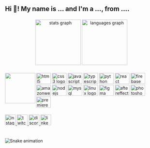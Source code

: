 <h2 align="left">Hi 👋! My name is ... and I'm a ..., from ....</h2>

###

<div align="center">
  <img src="https://github-readme-stats.vercel.app/api?hide_title=false&hide_rank=false&show_icons=true&include_all_commits=true&count_private=true&disable_animations=false&theme=dracula&locale=en&hide_border=false&username=Leorrc" height="150" alt="stats graph"  />
  <img src="https://github-readme-stats.vercel.app/api/top-langs?locale=en&hide_title=false&layout=compact&card_width=320&langs_count=5&theme=dracula&hide_border=false&username=Leorrc" height="150" alt="languages graph"  />
</div>

###

<img align="left" height="100" src="https://static.wikia.nocookie.net/mugen/images/7/77/MPMGengarS2_1.gif"  />

###

<div align="left">
  <img src="https://cdn.jsdelivr.net/gh/devicons/devicon/icons/html5/html5-original.svg" height="36" width="48" alt="html5 logo"  />
  <img src="https://cdn.jsdelivr.net/gh/devicons/devicon/icons/css3/css3-original.svg" height="36" width="48" alt="css3 logo"  />
  <img src="https://cdn.jsdelivr.net/gh/devicons/devicon/icons/javascript/javascript-original.svg" height="36" width="48" alt="javascript logo"  />
  <img src="https://cdn.jsdelivr.net/gh/devicons/devicon/icons/typescript/typescript-plain.svg" height="36" width="48" alt="typescript logo"  />
  <img src="https://cdn.jsdelivr.net/gh/devicons/devicon/icons/python/python-original.svg" height="36" width="48" alt="python logo"  />
  <img src="https://cdn.jsdelivr.net/gh/devicons/devicon/icons/react/react-original.svg" height="36" width="48" alt="react logo"  />
  <img src="https://cdn.jsdelivr.net/gh/devicons/devicon/icons/firebase/firebase-plain.svg" height="36" width="48" alt="firebase logo"  />
  <img src="https://cdn.jsdelivr.net/gh/devicons/devicon/icons/amazonwebservices/amazonwebservices-original.svg" height="36" width="48" alt="amazonwebservices logo"  />
  <img src="https://cdn.jsdelivr.net/gh/devicons/devicon/icons/nodejs/nodejs-original.svg" height="36" width="48" alt="nodejs logo"  />
  <img src="https://cdn.jsdelivr.net/gh/devicons/devicon/icons/mysql/mysql-original.svg" height="36" width="48" alt="mysql logo"  />
  <img src="https://cdn.jsdelivr.net/gh/devicons/devicon/icons/linux/linux-original.svg" height="36" width="48" alt="linux logo"  />
  <img src="https://cdn.jsdelivr.net/gh/devicons/devicon/icons/figma/figma-original.svg" height="36" width="48" alt="figma logo"  />
  <img src="https://cdn.jsdelivr.net/gh/devicons/devicon/icons/aftereffects/aftereffects-original.svg" height="36" width="48" alt="aftereffects logo"  />
  <img src="https://cdn.jsdelivr.net/gh/devicons/devicon/icons/photoshop/photoshop-plain.svg" height="36" width="48" alt="photoshop logo"  />
  <img src="https://cdn.jsdelivr.net/gh/devicons/devicon/icons/premierepro/premierepro-plain.svg" height="36" width="48" alt="premierepro logo"  />
</div>

###

<div align="left">
  <a href="https://www.instagram.com/leo.rrc/" target="_blank">
    <img src="https://img.shields.io/static/v1?message=Instagram&logo=instagram&label=&color=E4405F&logoColor=white&labelColor=&style=for-the-badge" height="35" alt="instagram logo"  />
  </a>
  <a href="https://www.twitch.tv/leozz_fps" target="_blank">
    <img src="https://img.shields.io/static/v1?message=Twitch&logo=twitch&label=&color=9146FF&logoColor=white&labelColor=&style=for-the-badge" height="35" alt="twitch logo"  />
  </a>
  <a href="leozz#1762" target="_blank">
    <img src="https://img.shields.io/static/v1?message=Discord&logo=discord&label=&color=7289DA&logoColor=white&labelColor=&style=for-the-badge" height="35" alt="discord logo"  />
  </a>
  <a href="https://www.linkedin.com/in/leonardo-carvalho-756847239/" target="_blank">
    <img src="https://img.shields.io/static/v1?message=LinkedIn&logo=linkedin&label=&color=0077B5&logoColor=white&labelColor=&style=for-the-badge" height="35" alt="linkedin logo"  />
  </a>
</div>

###

<br clear="both">

<img src="https://raw.githubusercontent.com/Leorrc/Leorrc/blob/output/snake.svg" alt="Snake animation" />

###
